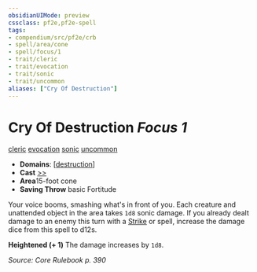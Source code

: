 ```yaml
---
obsidianUIMode: preview
cssclass: pf2e,pf2e-spell
tags:
- compendium/src/pf2e/crb
- spell/area/cone
- spell/focus/1
- trait/cleric
- trait/evocation
- trait/sonic
- trait/uncommon
aliases: ["Cry Of Destruction"]
---
```

# Cry Of Destruction *Focus 1*   
[cleric](/rules/traits/cleric.md)  [evocation](/rules/traits/evocation.md)  [sonic](/rules/traits/sonic.md)  [uncommon](/rules/traits/uncommon.md)  

- **Domains**: [[destruction](/compendium/setting/domains.md#Destruction)]
- **Cast** [>>](/rules/core-rulebook/chapter-9-playing-the-game.md#Actions "Two-Action") 
- **Area**15-foot cone
- **Saving Throw**  basic Fortitude

Your voice booms, smashing what's in front of you. Each creature and unattended object in the area takes `1d8` sonic damage. If you already dealt damage to an enemy this turn with a [Strike](/rules/actions/strike.md) or spell, increase the damage dice from this spell to d12s.

**Heightened (+ 1)** The damage increases by `1d8`.

*Source: Core Rulebook p. 390*